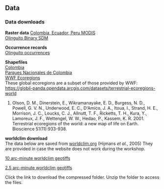 ## Data
### Data downloads

**Raster data**
[Colombia, Ecuador, Peru MODIS](raster/olinguito.zip)<br>
[Olinguito Binary SDM](raster/Bassaricyon_neblina_binary.tif)

**Occurrence records**<br>
[Olinguito occurrences](shapefiles/All_new_records_by_year.csv)

**Shapefiles**<br>
[Colombia](shapefiles/Col_adm0.zip)<br>
[Parques Nacionales de Colombia](shapefiles/parks.zip)<br>
[WWF Ecoregions](shapefiles/SA_Ecoregions.zip) <br> These global ecoregions are a subset of those provided by WWF: https://globil-panda.opendata.arcgis.com/datasets/terrestrial-ecoregions-world

1. Olson, D. M., Dinerstein, E., Wikramanayake, E. D., Burgess, N. D., Powell, G. V. N., Underwood, E. C., D'Amico, J. A., Itoua, I., Strand, H. E., Morrison, J. C., Loucks, C. J., Allnutt, T. F., Ricketts, T. H., Kura, Y., Lamoreux, J. F., Wettengel, W. W., Hedao, P., Kassem, K. R. 2001. Terrestrial ecoregions of the world: a new map of life on Earth. Bioscience 51(11):933-938.


**worldclim download**<br>
The data below are saved from [worldclim.org](worldclim.org) (Hijmans *et al*., 2005)
They are provided in case the website does not work during the workshop.

[10 arc-minute worldclim geotiffs](raster/wc10.zip)

[2.5 arc-minute worldclim geotiffs](raster/wc2_5.zip)

Click the link to download the compressed folder. Unzip the folder to access the files.
